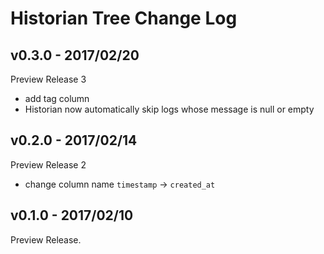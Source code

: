 Historian Tree Change Log
===

## v0.3.0 - 2017/02/20

Preview Release 3

- add tag column
- Historian now automatically skip logs whose message is null or empty

## v0.2.0 - 2017/02/14

Preview Release 2

- change column name `timestamp` -> `created_at`


## v0.1.0 - 2017/02/10

Preview Release.